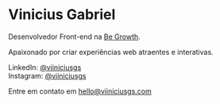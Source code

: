 # Vinicius Gabriel

Desenvolvedor Front-end na [Be Growth](https://begrowth.com.br/).

Apaixonado por criar experiências web atraentes e interativas.

LinkedIn: [@viiniciusgs](https://www.linkedin.com/in/viiniciusgs/)  
Instagram: [@viiniciusgs](https://www.instagram.com/viiniciusgs/)

Entre em contato em [hello@viiniciusgs.com](mailto:hello@viiniciusgs.com)
